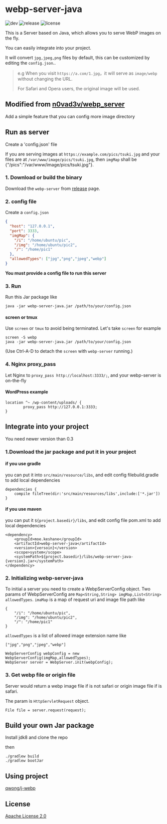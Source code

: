 # webp-server-java

![dev](https://github.com/webp-sh/webp_server_java/workflows/dev/badge.svg)
![release](https://github.com/webp-sh/webp_server_java/workflows/release/badge.svg)
![license](https://img.shields.io/github/license/webp-sh/webp_server_java)

This is a Server based on Java, which allows you to serve WebP images on the fly.

You can easily integrate into your project. 
 
It will convert `jpg,jpeg,png` files by default, this can be customized by editing the `config.json`.. 

> e.g When you visit `https://a.com/1.jpg`，it will serve as `image/webp` without changing the URL.
>
> For Safari and Opera users, the original image will be used.

## Modified from [n0vad3v/webp_server](https://github.com/n0vad3v/webp_server)
Add a simple feature that you can config more image directory

## Run as server
Create a 'config.json' file

If you are serving images at `https://example.com/pics/tsuki.jpg` and 
your files are at `/var/www/image/pics/tsuki.jpg`, then `imgMap` shall be {"/pics":"/var/www/image/pics/tsuki.jpg"}.

### 1. Download or build the binary
Download the `webp-server` from [release](https://github.com/webp-sh/webp_server_java/releases/) page.

### 2. config file
Create a `config.json` 
```json
{
  "host": "127.0.0.1",
  "port": 3333,
  "imgMap": {
    "/i": "/home/ubuntu/pic",
    "/img": "/home/ubuntu/pic2",
    "/": "/home/pic1"
  },
  "allowedTypes": ["jpg","png","jpeg","webp"]
}
```
**You must provide a config file to run this server**

### 3. Run
Run this Jar package like 
```
java -jar webp-server-java.jar /path/to/your/config.json
```

#### screen or tmux
Use `screen` or `tmux` to avoid being terminated. Let's take `screen` for example
```
screen -S webp
java -jar webp-server-java.jar /path/to/your/config.json
```
(Use Ctrl-A-D to detach the `screen` with `webp-server` running.)

### 4. Nginx proxy_pass
Let Nginx to `proxy_pass http://localhost:3333/;`, and your webp-server is on-the-fly
#### WordPress example
```
location ^~ /wp-content/uploads/ {
        proxy_pass http://127.0.0.1:3333;
}
```
## Integrate into your project
You need newer version than 0.3  

### 1.Download the jar package and put it in your project
#### if you use gradle
you can put it into `src/main/resource/libs`, and edit config filebuild.gradle to add local dependencies

```
dependencies {
    compile fileTree(dir:'src/main/resources/libs',include:['*.jar'])
}
```
#### if you use maven
you can put it `${project.basedir}/libs`, and edit config file pom.xml to add local dependencies

```
<dependency>  
    <groupId>moe.keshane</groupId>  
    <artifactId>webp-server-java</artifactId>  
    <version>{versoin}</version>  
    <scope>system</scope>  
    <systemPath>${project.basedir}/libs/webp-server-java-{version}.jar</systemPath>  
</dependency>
```
### 2. Initializing webp-server-java
To initial a server you need to create a WebpServerConfig object.
Two params of WebpServerConfig are `Map<String,String> imgMap,List<String> allowedTypes`.
`imaMap` is a map of request uri and image file path like
```
{
    "/i": "/home/ubuntu/pic",
    "/img": "/home/ubuntu/pic2",
    "/": "/home/pic1"
}
```
`allowedTypes` is a list of allowed image extension name like
```
["jpg","png","jpeg","webp"]
```
```
WebpServerConfig webpConfig = new WebpServerConfig(imgMap,allowedTypes);
WebpServer server = WebpServer.init(webpConfig);
``` 


### 3. Get webp file or origin file
Server would return a webp image file if is not safari or origin image file if is safari.

The param is `HttpServletRequest` object.
``` 
File file = server.request(request);
```

## Build your own Jar package
Install jdk8 and clone the repo

then
```
./gradlew build
./gradlew bootJar
```


## Using project
[qwong/j-webp](https://github.com/qwong/j-webp)

## License
[Apache License 2.0](./LICENSE)


